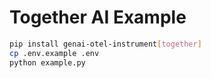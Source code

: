 # Together AI Example
```bash
pip install genai-otel-instrument[together]
cp .env.example .env
python example.py
```
